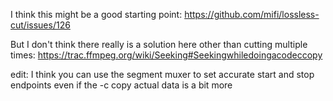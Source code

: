 I think this might be a good starting point: https://github.com/mifi/lossless-cut/issues/126

But I don't think there really is a solution here other than cutting multiple times: https://trac.ffmpeg.org/wiki/Seeking#Seekingwhiledoingacodeccopy

edit: I think you can use the segment muxer to set accurate start and stop endpoints even if the -c copy actual data is a bit more
